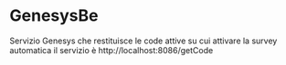 # GenesysBe
 Servizio Genesys che restituisce le code attive su cui attivare la survey automatica
 il servizio è http://localhost:8086/getCode
